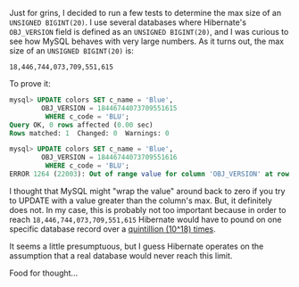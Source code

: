 Just for grins, I decided to run a few tests to determine the max size of an `UNSIGNED BIGINT(20)`.  I use several databases where Hibernate's `OBJ_VERSION` field is defined as an `UNSIGNED BIGINT(20)`, and I was curious to see how MySQL behaves with very large numbers.  As it turns out, the max size of an `UNSIGNED BIGINT(20)` is:

```
18,446,744,073,709,551,615
```

To prove it:

```sql
mysql> UPDATE colors SET c_name = 'Blue',
        OBJ_VERSION = 18446744073709551615
         WHERE c_code = 'BLU';
Query OK, 0 rows affected (0.00 sec)
Rows matched: 1  Changed: 0  Warnings: 0

mysql> UPDATE colors SET c_name = 'Blue',
        OBJ_VERSION = 18446744073709551616
         WHERE c_code = 'BLU';
ERROR 1264 (22003): Out of range value for column 'OBJ_VERSION' at row 1
```

I thought that MySQL might "wrap the value" around back to zero if you try to UPDATE with a value greater than the column's max.  But, it definitely does not.  In my case, this is probably not too important because in order to reach `18,446,744,073,709,551,615` Hibernate would have to pound on one specific database record over a [quintillion (10^18) times](http://en.wikipedia.org/wiki/Names_of_large_numbers).

It seems a little presumptuous, but I guess Hibernate operates on the assumption that a real database would never reach this limit.

Food for thought...

<!--- tags: mysql -->